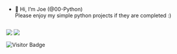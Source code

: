 - 👋 Hi, I’m Joe (@00-Python)   
Please enjoy my simple python projects if they are completed :) 

##
<p float="left">
  <img src="https://github-readme-stats.vercel.app/api?username=00-Python&show_icons=true&theme=transparent&hide=prs&count_private=true" /> 
  <img src="https://github-readme-stats.vercel.app/api/top-langs/?username=00-Python&theme=transparent" />
</p>
  

![Visitor Badge](https://visitor-badge.laobi.icu/badge?page_id=00-Python)

